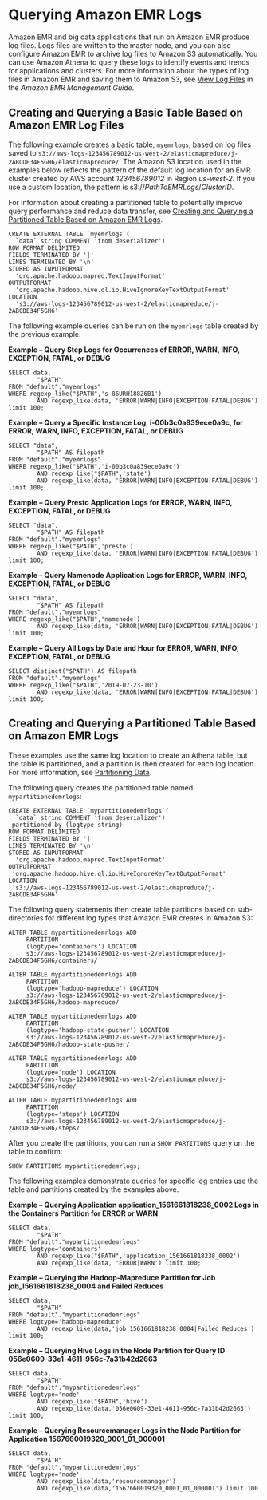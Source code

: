 # Querying Amazon EMR Logs<a name="emr-logs"></a>

Amazon EMR and big data applications that run on Amazon EMR produce log files\. Logs files are written to the master node, and you can also configure Amazon EMR to archive log files to Amazon S3 automatically\. You can use Amazon Athena to query these logs to identify events and trends for applications and clusters\. For more information about the types of log files in Amazon EMR and saving them to Amazon S3, see [View Log Files](https://docs.aws.amazon.com/emr/latest/ManagementGuide/emr-manage-view-web-log-files.html) in the *Amazon EMR Management Guide*\.

## Creating and Querying a Basic Table Based on Amazon EMR Log Files<a name="emr-create-table"></a>

The following example creates a basic table, `myemrlogs`, based on log files saved to `s3://aws-logs-123456789012-us-west-2/elasticmapreduce/j-2ABCDE34F5GH6/elasticmapreduce/`\. The Amazon S3 location used in the examples below reflects the pattern of the default log location for an EMR cluster created by AWS account *123456789012* in Region *us\-west\-2*\. If you use a custom location, the pattern is s3://*PathToEMRLogs*/*ClusterID*\.

For information about creating a partitioned table to potentially improve query performance and reduce data transfer, see [Creating and Querying a Partitioned Table Based on Amazon EMR Logs](#emr-create-table-partitioned)\.

```
CREATE EXTERNAL TABLE `myemrlogs`(
  `data` string COMMENT 'from deserializer')
ROW FORMAT DELIMITED  
FIELDS TERMINATED BY '|'
LINES TERMINATED BY '\n'
STORED AS INPUTFORMAT 
  'org.apache.hadoop.mapred.TextInputFormat' 
OUTPUTFORMAT 
  'org.apache.hadoop.hive.ql.io.HiveIgnoreKeyTextOutputFormat'
LOCATION
  's3://aws-logs-123456789012-us-west-2/elasticmapreduce/j-2ABCDE34F5GH6'
```

The following example queries can be run on the `myemrlogs` table created by the previous example\.

**Example – Query Step Logs for Occurrences of ERROR, WARN, INFO, EXCEPTION, FATAL, or DEBUG**  

```
SELECT data,
        "$PATH"
FROM "default"."myemrlogs"
WHERE regexp_like("$PATH",'s-86URH188Z6B1')
        AND regexp_like(data, 'ERROR|WARN|INFO|EXCEPTION|FATAL|DEBUG') limit 100;
```

**Example – Query a Specific Instance Log, i\-00b3c0a839ece0a9c, for ERROR, WARN, INFO, EXCEPTION, FATAL, or DEBUG**  

```
SELECT "data",
        "$PATH" AS filepath
FROM "default"."myemrlogs"
WHERE regexp_like("$PATH",'i-00b3c0a839ece0a9c')
        AND regexp_like("$PATH",'state')
        AND regexp_like(data, 'ERROR|WARN|INFO|EXCEPTION|FATAL|DEBUG') limit 100;
```

**Example – Query Presto Application Logs for ERROR, WARN, INFO, EXCEPTION, FATAL, or DEBUG**  

```
SELECT "data",
        "$PATH" AS filepath
FROM "default"."myemrlogs"
WHERE regexp_like("$PATH",'presto')
        AND regexp_like(data, 'ERROR|WARN|INFO|EXCEPTION|FATAL|DEBUG') limit 100;
```

**Example – Query Namenode Application Logs for ERROR, WARN, INFO, EXCEPTION, FATAL, or DEBUG**  

```
SELECT "data",
        "$PATH" AS filepath
FROM "default"."myemrlogs"
WHERE regexp_like("$PATH",'namenode')
        AND regexp_like(data, 'ERROR|WARN|INFO|EXCEPTION|FATAL|DEBUG') limit 100;
```

**Example – Query All Logs by Date and Hour for ERROR, WARN, INFO, EXCEPTION, FATAL, or DEBUG**  

```
SELECT distinct("$PATH") AS filepath
FROM "default"."myemrlogs"
WHERE regexp_like("$PATH",'2019-07-23-10')
        AND regexp_like(data, 'ERROR|WARN|INFO|EXCEPTION|FATAL|DEBUG') limit 100;
```

## Creating and Querying a Partitioned Table Based on Amazon EMR Logs<a name="emr-create-table-partitioned"></a>

These examples use the same log location to create an Athena table, but the table is partitioned, and a partition is then created for each log location\. For more information, see [Partitioning Data](partitions.md)\.

The following query creates the partitioned table named `mypartitionedemrlogs`:

```
CREATE EXTERNAL TABLE `mypartitionedemrlogs`(
  `data` string COMMENT 'from deserializer')
 partitioned by (logtype string)
ROW FORMAT DELIMITED  
FIELDS TERMINATED BY '|'
LINES TERMINATED BY '\n'
STORED AS INPUTFORMAT 
  'org.apache.hadoop.mapred.TextInputFormat' 
OUTPUTFORMAT 
 'org.apache.hadoop.hive.ql.io.HiveIgnoreKeyTextOutputFormat'
LOCATION
 's3://aws-logs-123456789012-us-west-2/elasticmapreduce/j-2ABCDE34F5GH6'
```

The following query statements then create table partitions based on sub\-directories for different log types that Amazon EMR creates in Amazon S3:

```
ALTER TABLE mypartitionedemrlogs ADD 
     PARTITION 
     (logtype='containers') LOCATION
     s3://aws-logs-123456789012-us-west-2/elasticmapreduce/j-2ABCDE34F5GH6/containers/
```

```
ALTER TABLE mypartitionedemrlogs ADD 
     PARTITION 
     (logtype='hadoop-mapreduce') LOCATION
     s3://aws-logs-123456789012-us-west-2/elasticmapreduce/j-2ABCDE34F5GH6/hadoop-mapreduce/
```

```
ALTER TABLE mypartitionedemrlogs ADD 
     PARTITION 
     (logtype='hadoop-state-pusher') LOCATION
     s3://aws-logs-123456789012-us-west-2/elasticmapreduce/j-2ABCDE34F5GH6/hadoop-state-pusher/
```

```
ALTER TABLE mypartitionedemrlogs ADD 
     PARTITION 
     (logtype='node') LOCATION
     s3://aws-logs-123456789012-us-west-2/elasticmapreduce/j-2ABCDE34F5GH6/node/
```

```
ALTER TABLE mypartitionedemrlogs ADD 
     PARTITION 
     (logtype='steps') LOCATION
     s3://aws-logs-123456789012-us-west-2/elasticmapreduce/j-2ABCDE34F5GH6/steps/
```

After you create the partitions, you can run a `SHOW PARTITIONS` query on the table to confirm:

```
SHOW PARTITIONS mypartitionedemrlogs;
```

The following examples demonstrate queries for specific log entries use the table and partitions created by the examples above\.

**Example – Querying Application application\_1561661818238\_0002 Logs in the Containers Partition for ERROR or WARN**  

```
SELECT data,
        "$PATH"
FROM "default"."mypartitionedemrlogs"
WHERE logtype='containers'
        AND regexp_like("$PATH",'application_1561661818238_0002')
        AND regexp_like(data, 'ERROR|WARN') limit 100;
```

**Example – Querying the Hadoop\-Mapreduce Partition for Job job\_1561661818238\_0004 and Failed Reduces**  

```
SELECT data,
        "$PATH"
FROM "default"."mypartitionedemrlogs"
WHERE logtype='hadoop-mapreduce'
        AND regexp_like(data,'job_1561661818238_0004|Failed Reduces') limit 100;
```

**Example – Querying Hive Logs in the Node Partition for Query ID 056e0609\-33e1\-4611\-956c\-7a31b42d2663**  

```
SELECT data,
        "$PATH"
FROM "default"."mypartitionedemrlogs"
WHERE logtype='node'
        AND regexp_like("$PATH",'hive')
        AND regexp_like(data,'056e0609-33e1-4611-956c-7a31b42d2663') limit 100;
```

**Example – Querying Resourcemanager Logs in the Node Partition for Application 1567660019320\_0001\_01\_000001**  

```
SELECT data,
        "$PATH"
FROM "default"."mypartitionedemrlogs"
WHERE logtype='node'
        AND regexp_like(data,'resourcemanager')
        AND regexp_like(data,'1567660019320_0001_01_000001') limit 100
```